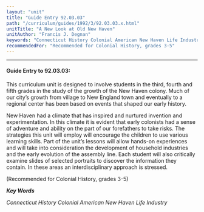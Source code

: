 ```yaml
---
layout: "unit"
title: "Guide Entry 92.03.03"
path: "/curriculum/guides/1992/3/92.03.03.x.html"
unitTitle: "A New Look at Old New Haven"
unitAuthor: "Francis J. Degnan"
keywords: "Connecticut History Colonial American New Haven Life Industry"
recommendedFor: "Recommended for Colonial History, grades 3-5"
---
```

<body>
<hr/>
 <h4>
  Guide Entry to 92.03.03:
 </h4>
 This curriculum unit is designed to involve students in the third, fourth and fifth grades in the study of the growth of the New Haven colony.  Much of our city’s growth from village to New England town and eventually to a regional center has been based on events that shaped our early history.
 <p>
  New Haven had a climate that has inspired and nurtured invention and experimentation.  In this climate it is evident that early colonists had a sense of adventure and ability on the part of our forefathers to take risks.  The strategies this unit will employ will encourage the children to use various learning skills.  Part of the unit’s lessons will allow hands-on experiences and will take into consideration the development of household industries and the early evolution of the assembly line.  Each student will also critically examine slides of selected portraits to discover the information they contain.  In these areas an interdisciplinary approach is stressed.
 </p>
 <p>
  (Recommended for Colonial History, grades 3-5)
 </p>
<p>
  <b>
   <i>
    Key Words
   </i>
  </b>
  <br/>
 </p>
 <p>
  <i>
   Connecticut History Colonial American New Haven Life Industry
  </i>
 </p>

</body>